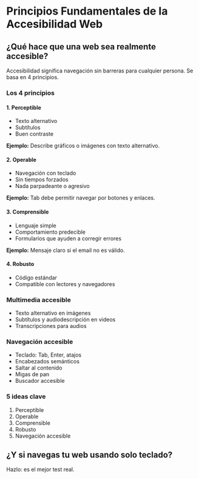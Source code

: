 # Principios Fundamentales de la Accesibilidad Web

## ¿Qué hace que una web sea realmente accesible?

Accesibilidad significa navegación sin barreras para cualquier persona. Se basa en 4 principios.

### Los 4 principios

#### 1. Perceptible

- Texto alternativo
- Subtítulos
- Buen contraste

**Ejemplo:** Describe gráficos o imágenes con texto alternativo.

#### 2. Operable

- Navegación con teclado
- Sin tiempos forzados
- Nada parpadeante o agresivo

**Ejemplo:** Tab debe permitir navegar por botones y enlaces.

#### 3. Comprensible

- Lenguaje simple
- Comportamiento predecible
- Formularios que ayuden a corregir errores

**Ejemplo:** Mensaje claro si el email no es válido.

#### 4. Robusto

- Código estándar
- Compatible con lectores y navegadores

### Multimedia accesible

- Texto alternativo en imágenes
- Subtítulos y audiodescripción en videos
- Transcripciones para audios

### Navegación accesible

- Teclado: Tab, Enter, atajos
- Encabezados semánticos
- Saltar al contenido
- Migas de pan
- Buscador accesible

### 5 ideas clave

1. Perceptible
2. Operable
3. Comprensible
4. Robusto
5. Navegación accesible

## ¿Y si navegas tu web usando solo teclado?

Hazlo: es el mejor test real.
